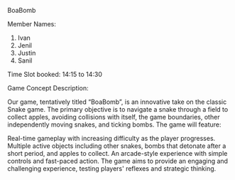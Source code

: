 BoaBomb

Member Names:
1. Ivan
2. Jenil
3. Justin
4. Sanil

Time Slot booked:
14:15 to 14:30

Game Concept Description:

Our game, tentatively titled “BoaBomb”, is an innovative take on the classic Snake game. The primary objective is to navigate a snake through a field to collect apples, avoiding collisions with itself, the game boundaries, other independently moving snakes, and ticking bombs. The game will feature:

Real-time gameplay with increasing difficulty as the player progresses.
Multiple active objects including other snakes, bombs that detonate after a short period, and apples to collect.
An arcade-style experience with simple controls and fast-paced action.
The game aims to provide an engaging and challenging experience, testing players' reflexes and strategic thinking.


